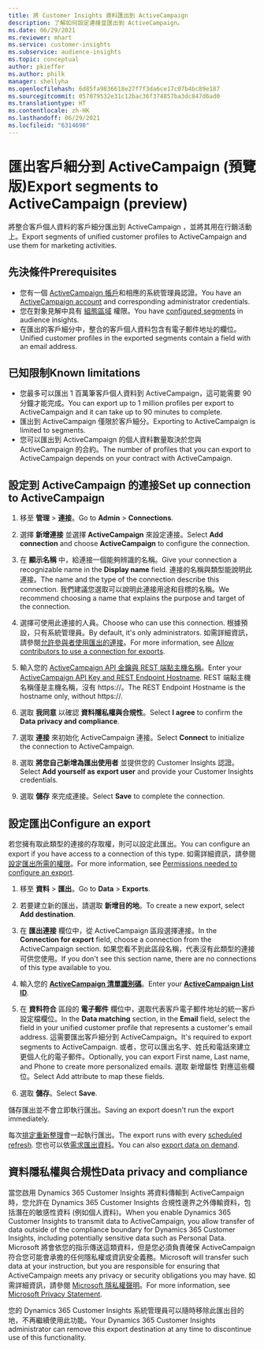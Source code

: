 ```yaml
---
title: 將 Customer Insights 資料匯出到 ActiveCampaign
description: 了解如何設定連接並匯出到 ActiveCampaign。
ms.date: 06/29/2021
ms.reviewer: mhart
ms.service: customer-insights
ms.subservice: audience-insights
ms.topic: conceptual
author: pkieffer
ms.author: philk
manager: shellyha
ms.openlocfilehash: 6d85fa9836618e27f7f3da6ce17c07b4bc89e187
ms.sourcegitcommit: 057079532e31c12bac36f374857ba3dc847d6ad0
ms.translationtype: HT
ms.contentlocale: zh-HK
ms.lasthandoff: 06/29/2021
ms.locfileid: "6314698"
---
```

# <a name="export-segments-to-activecampaign-preview"></a><span data-ttu-id="6be29-103">匯出客戶細分到 ActiveCampaign (預覽版)</span><span class="sxs-lookup"><span data-stu-id="6be29-103">Export segments to ActiveCampaign (preview)</span></span>

<span data-ttu-id="6be29-104">將整合客戶個人資料的客戶細分匯出到 ActiveCampaign ，並將其用在行銷活動上。</span><span class="sxs-lookup"><span data-stu-id="6be29-104">Export segments of unified customer profiles to ActiveCampaign and use them for marketing activities.</span></span>

## <a name="prerequisites"></a><span data-ttu-id="6be29-105">先決條件</span><span class="sxs-lookup"><span data-stu-id="6be29-105">Prerequisites</span></span>

-   <span data-ttu-id="6be29-106">您有一個 [ActiveCampaign 帳戶](https://www.activecampaign.com/)和相應的系統管理員認證。</span><span class="sxs-lookup"><span data-stu-id="6be29-106">You have an [ActiveCampaign account](https://www.activecampaign.com/) and corresponding administrator credentials.</span></span>
-   <span data-ttu-id="6be29-107">您在對象見解中具有 [組態區域](segments.md) 權限。</span><span class="sxs-lookup"><span data-stu-id="6be29-107">You have [configured segments](segments.md) in audience insights.</span></span>
-   <span data-ttu-id="6be29-108">在匯出的客戶細分中，整合的客戶個人資料包含有電子郵件地址的欄位。</span><span class="sxs-lookup"><span data-stu-id="6be29-108">Unified customer profiles in the exported segments contain a field with an email address.</span></span>

## <a name="known-limitations"></a><span data-ttu-id="6be29-109">已知限制</span><span class="sxs-lookup"><span data-stu-id="6be29-109">Known limitations</span></span>

- <span data-ttu-id="6be29-110">您最多可以匯出 1 百萬筆客戶個人資料到 ActiveCampaign，這可能需要 90 分鐘才能完成。</span><span class="sxs-lookup"><span data-stu-id="6be29-110">You can export up to 1 million profiles per export to ActiveCampaign and it can take up to 90 minutes to complete.</span></span>
- <span data-ttu-id="6be29-111">匯出到 ActiveCampaign 僅限於客戶細分。</span><span class="sxs-lookup"><span data-stu-id="6be29-111">Exporting to ActiveCampaign is limited to segments.</span></span>
- <span data-ttu-id="6be29-112">您可以匯出到 ActiveCampaign 的個人資料數量取決於您與 ActiveCampaign 的合約。</span><span class="sxs-lookup"><span data-stu-id="6be29-112">The number of profiles that you can export to ActiveCampaign depends on your contract with ActiveCampaign.</span></span>

## <a name="set-up-connection-to-activecampaign"></a><span data-ttu-id="6be29-113">設定到 ActiveCampaign 的連接</span><span class="sxs-lookup"><span data-stu-id="6be29-113">Set up connection to ActiveCampaign</span></span>

1. <span data-ttu-id="6be29-114">移至 **管理** > **連接**。</span><span class="sxs-lookup"><span data-stu-id="6be29-114">Go to **Admin** > **Connections**.</span></span>

1. <span data-ttu-id="6be29-115">選擇 **新增連接** 並選擇 **ActiveCampaign** 來設定連接。</span><span class="sxs-lookup"><span data-stu-id="6be29-115">Select **Add connection** and choose **ActiveCampaign** to configure the connection.</span></span>

1. <span data-ttu-id="6be29-116">在 **顯示名稱** 中，給連接一個能夠辨識的名稱。</span><span class="sxs-lookup"><span data-stu-id="6be29-116">Give your connection a recognizable name in the **Display name** field.</span></span> <span data-ttu-id="6be29-117">連接的名稱與類型能說明此連接。</span><span class="sxs-lookup"><span data-stu-id="6be29-117">The name and the type of the connection describe this connection.</span></span> <span data-ttu-id="6be29-118">我們建議您選取可以說明此連接用途和目標的名稱。</span><span class="sxs-lookup"><span data-stu-id="6be29-118">We recommend choosing a name that explains the purpose and target of the connection.</span></span>

1. <span data-ttu-id="6be29-119">選擇可使用此連接的人員。</span><span class="sxs-lookup"><span data-stu-id="6be29-119">Choose who can use this connection.</span></span> <span data-ttu-id="6be29-120">根據預設，只有系統管理員。</span><span class="sxs-lookup"><span data-stu-id="6be29-120">By default, it's only administrators.</span></span> <span data-ttu-id="6be29-121">如需詳細資訊，請參閱[允許參與者使用匯出的連接](connections.md#allow-contributors-to-use-a-connection-for-exports)。</span><span class="sxs-lookup"><span data-stu-id="6be29-121">For more information, see [Allow contributors to use a connection for exports](connections.md#allow-contributors-to-use-a-connection-for-exports).</span></span>

1. <span data-ttu-id="6be29-122">輸入您的 [ActiveCampaign API 金鑰與 REST 端點主機名稱](https://help.activecampaign.com/hc/articles/207317590-Getting-started-with-the-API#how-to-obtain-your-activecampaign-api-url-and-key)。</span><span class="sxs-lookup"><span data-stu-id="6be29-122">Enter your [ActiveCampaign API Key and REST Endpoint Hostname](https://help.activecampaign.com/hc/articles/207317590-Getting-started-with-the-API#how-to-obtain-your-activecampaign-api-url-and-key).</span></span> <span data-ttu-id="6be29-123">REST 端點主機名稱僅是主機名稱，沒有 https://。</span><span class="sxs-lookup"><span data-stu-id="6be29-123">The REST Endpoint Hostname is the hostname only, without https://.</span></span> 

1. <span data-ttu-id="6be29-124">選取 **我同意** 以確認 **資料隱私權與合規性**。</span><span class="sxs-lookup"><span data-stu-id="6be29-124">Select **I agree** to confirm the **Data privacy and compliance**.</span></span>

1. <span data-ttu-id="6be29-125">選取 **連接** 來初始化 ActiveCampaign 連接。</span><span class="sxs-lookup"><span data-stu-id="6be29-125">Select **Connect** to initialize the connection to ActiveCampaign.</span></span>

1. <span data-ttu-id="6be29-126">選取 **將您自己新增為匯出使用者** 並提供您的 Customer Insights 認證。</span><span class="sxs-lookup"><span data-stu-id="6be29-126">Select **Add yourself as export user** and provide your Customer Insights credentials.</span></span>

1. <span data-ttu-id="6be29-127">選取 **儲存** 來完成連接。</span><span class="sxs-lookup"><span data-stu-id="6be29-127">Select **Save** to complete the connection.</span></span>

## <a name="configure-an-export"></a><span data-ttu-id="6be29-128">設定匯出</span><span class="sxs-lookup"><span data-stu-id="6be29-128">Configure an export</span></span>

<span data-ttu-id="6be29-129">若您擁有取此類型的連接的存取權，則可以設定此匯出。</span><span class="sxs-lookup"><span data-stu-id="6be29-129">You can configure an export if you have access to a connection of this type.</span></span> <span data-ttu-id="6be29-130">如需詳細資訊，請參閱[設定匯出所需的權限](export-destinations.md#set-up-a-new-export)。</span><span class="sxs-lookup"><span data-stu-id="6be29-130">For more information, see [Permissions needed to configure an export](export-destinations.md#set-up-a-new-export).</span></span>

1. <span data-ttu-id="6be29-131">移至 **資料** > **匯出**。</span><span class="sxs-lookup"><span data-stu-id="6be29-131">Go to **Data** > **Exports**.</span></span>

1. <span data-ttu-id="6be29-132">若要建立新的匯出，請選取 **新增目的地**。</span><span class="sxs-lookup"><span data-stu-id="6be29-132">To create a new export, select **Add destination**.</span></span>

1. <span data-ttu-id="6be29-133">在 **匯出連接** 欄位中，從 ActiveCampaign 區段選擇連接。</span><span class="sxs-lookup"><span data-stu-id="6be29-133">In the **Connection for export** field, choose a connection from the ActiveCampaign section.</span></span> <span data-ttu-id="6be29-134">如果您看不到此區段名稱，代表沒有此類型的連接可供您使用。</span><span class="sxs-lookup"><span data-stu-id="6be29-134">If you don't see this section name, there are no connections of this type available to you.</span></span>

1. <span data-ttu-id="6be29-135">輸入您的 [**ActiveCampaign 清單識別碼**](https://help.activecampaign.com/hc/articles/360000030559-How-to-create-a-list-in-ActiveCampaign)。</span><span class="sxs-lookup"><span data-stu-id="6be29-135">Enter your [**ActiveCampaign List ID**](https://help.activecampaign.com/hc/articles/360000030559-How-to-create-a-list-in-ActiveCampaign).</span></span>    

3. <span data-ttu-id="6be29-136">在 **資料符合** 區段的 **電子郵件** 欄位中，選取代表客戶電子郵件地址的統一客戶設定檔欄位。</span><span class="sxs-lookup"><span data-stu-id="6be29-136">In the **Data matching** section, in the **Email** field, select the field in your unified customer profile that represents a customer's email address.</span></span> <span data-ttu-id="6be29-137">這需要匯出客戶細分到 ActiveCampaign。</span><span class="sxs-lookup"><span data-stu-id="6be29-137">It's required to export segments to ActiveCampaign.</span></span> <span data-ttu-id="6be29-138">或者，您可以匯出名字、姓氏和電話來建立更個人化的電子郵件。</span><span class="sxs-lookup"><span data-stu-id="6be29-138">Optionally, you can export First name, Last name, and Phone to create more personalized emails.</span></span> <span data-ttu-id="6be29-139">選取 新增屬性 對應這些欄位。</span><span class="sxs-lookup"><span data-stu-id="6be29-139">Select Add attribute to map these fields.</span></span>

1. <span data-ttu-id="6be29-140">選取 **儲存**。</span><span class="sxs-lookup"><span data-stu-id="6be29-140">Select **Save**.</span></span>

<span data-ttu-id="6be29-141">儲存匯出並不會立即執行匯出。</span><span class="sxs-lookup"><span data-stu-id="6be29-141">Saving an export doesn't run the export immediately.</span></span>

<span data-ttu-id="6be29-142">每次[排定重新整理](system.md#schedule-tab)會一起執行匯出。</span><span class="sxs-lookup"><span data-stu-id="6be29-142">The export runs with every [scheduled refresh](system.md#schedule-tab).</span></span> <span data-ttu-id="6be29-143">您也可以依[需求匯出資料](export-destinations.md#run-exports-on-demand)。</span><span class="sxs-lookup"><span data-stu-id="6be29-143">You can also [export data on demand](export-destinations.md#run-exports-on-demand).</span></span> 


## <a name="data-privacy-and-compliance"></a><span data-ttu-id="6be29-144">資料隱私權與合規性</span><span class="sxs-lookup"><span data-stu-id="6be29-144">Data privacy and compliance</span></span>

<span data-ttu-id="6be29-145">當您啟用 Dynamics 365 Customer Insights 將資料傳輸到 ActiveCampaign 時，您允許在 Dynamics 365 Customer Insights 合規性邊界之外傳輸資料，包括潛在的敏感性資料 (例如個人資料)。</span><span class="sxs-lookup"><span data-stu-id="6be29-145">When you enable Dynamics 365 Customer Insights to transmit data to ActiveCampaign, you allow transfer of data outside of the compliance boundary for Dynamics 365 Customer Insights, including potentially sensitive data such as Personal Data.</span></span> <span data-ttu-id="6be29-146">Microsoft 將會依您的指示傳送這類資料，但是您必須負責確保 ActiveCampaign 符合您可能會承擔的任何隱私權或資訊安全義務。</span><span class="sxs-lookup"><span data-stu-id="6be29-146">Microsoft will transfer such data at your instruction, but you are responsible for ensuring that ActiveCampaign meets any privacy or security obligations you may have.</span></span> <span data-ttu-id="6be29-147">如需詳細資訊，請參閱 [Microsoft 隱私權聲明](https://go.microsoft.com/fwlink/?linkid=396732)。</span><span class="sxs-lookup"><span data-stu-id="6be29-147">For more information, see [Microsoft Privacy Statement](https://go.microsoft.com/fwlink/?linkid=396732).</span></span>

<span data-ttu-id="6be29-148">您的 Dynamics 365 Customer Insights 系統管理員可以隨時移除此匯出目的地，不再繼續使用此功能。</span><span class="sxs-lookup"><span data-stu-id="6be29-148">Your Dynamics 365 Customer Insights administrator can remove this export destination at any time to discontinue use of this functionality.</span></span>
